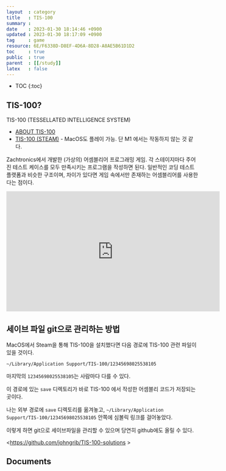 ```yaml
---
layout  : category
title   : TIS-100
summary : 
date    : 2023-01-30 18:14:46 +0900
updated : 2023-01-30 18:17:09 +0900
tag     : game
resource: 6E/F6338D-D8EF-4D6A-8D28-A8AE5B61D1D2
toc     : true
public  : true
parent  : [[/study]]
latex   : false
---
```

* TOC
{:toc}

## TIS-100?

TIS-100 (TESSELLATED INTELLIGENCE SYSTEM)

- [ABOUT TIS-100]( https://www.zachtronics.com/tis-100/ )
- [TIS-100 (STEAM)]( https://store.steampowered.com/app/370360/TIS100/ ) - MacOS도 플레이 가능. 단 M1 에서는 작동하지 않는 것 같다.

Zachtronics에서 개발한 (가상의) 어셈블리어 프로그래밍 게임.
각 스테이지마다 주어진 테스트 케이스를 모두 만족시키는 프로그램을 작성하면 된다.
일반적인 코딩 테스트 플랫폼과 비슷한 구조이며, 차이가 있다면 게임 속에서만 존재하는 어셈블리어를 사용한다는 점이다.

<iframe width="560" height="315" src="https://www.youtube.com/embed/ZkUHGvy2pNU" title="YouTube video player" frameborder="0" allow="accelerometer; autoplay; clipboard-write; encrypted-media; gyroscope; picture-in-picture; web-share" allowfullscreen></iframe>

## 세이브 파일 git으로 관리하는 방법

MacOS에서 Steam을 통해 TIS-100을 설치했다면 다음 경로에 TIS-100 관련 파일이 있을 것이다.

`~/Library/Application Support/TIS-100/12345698025538105`

마지막의 `12345698025538105`는 사람마다 다를 수 있다.

이 경로에 있는 `save` 디렉토리가 바로 TIS-100 에서 작성한 어셈블리 코드가 저장되는 곳이다.

나는 외부 경로에 `save` 디렉토리를 옮겨놓고, `~/Library/Application Support/TIS-100/12345698025538105` 안쪽에 심볼릭 링크를 걸어놓았다.

이렇게 하면 git으로 세이브파일을 관리할 수 있으며 당연히 github에도 올릴 수 있다.

<https://github.com/johngrib/TIS-100-solutions >

## Documents

